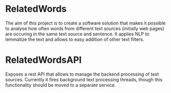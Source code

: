 # RelatedWords
The aim of this project is to create a software solution that makes it possible to analyse how often words from different text 
sources (initially web pages) are occuring in the same text source and sentence. It applies NLP to lemmatize the text and allows to
easy addition of other text filters.

# RelatedWordsAPI
Exposes a rest API that allows to manage the backend processing of text sources. Currently it fires background text processing threads,
though this functionality should be moved to a separate service.
